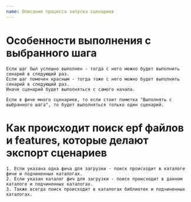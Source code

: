 ```yaml
---
name: Описание процесса запуска сценариев
---
```


# Особенности выполнения с выбранного шага
	Если шаг был успешно выполнен - тогда с него можно будет выполнить сенарий в следующий раз.
	Если шаг помечен красным - тогда тоже с него можно будет выполнить сенарий в следующий раз.
	Иначе сценарий будет выполняться с самого начала.
	
	Если в фиче много сценариев, то если стоит пометка "Выполнять с выбранного шага", то будет выполняться только один сценарий.

# Как происходит поиск epf файлов и features, которые делают экспорт сценариев
	1. Если указана одна фича для загрузки - поиск происходит в каталоге фичи и подчиненных каталогах.
	2. Если указан каталог фич для загрузки - поиск происходит в данном каталоге и подчиненных каталогах.
	3. Также всегда поиск происходит в каталогах библиотек и подчиненных каталогах.
